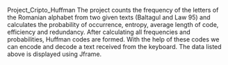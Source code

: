 Project_Cripto_Huffman
The project counts the frequency of the letters of the Romanian alphabet from two given texts (Baltagul and Law 95) and calculates the probability of occurrence, entropy, average length of code, efficiency and redundancy. After calculating all frequencies and probabilities, Huffman codes are formed. With the help of these codes we can encode and decode a text received from the keyboard. The data listed above is displayed using Jframe.
